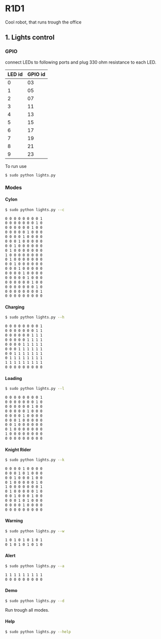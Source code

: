 # R1D1
Cool robot, that runs trough the office

## 1. Lights control 

### GPIO

connect LEDs to following ports and plug 330 ohm resistance to each LED.

LED id     | GPIO id
-------- | ---
0 | 03
1 | 05
2 | 07
3 | 11
4 | 13
5 | 15
6 | 17
7 | 19
8 | 21
9 | 23  

To run use

```sh
$ sudo python lights.py
```

### Modes

#### Cylon

```sh
$ sudo python lights.py --c
```

```sh
0 0 0 0 0 0 0 0 1
0 0 0 0 0 0 0 1 0
0 0 0 0 0 0 1 0 0
0 0 0 0 0 1 0 0 0
0 0 0 0 1 0 0 0 0
0 0 0 1 0 0 0 0 0
0 0 1 0 0 0 0 0 0
0 1 0 0 0 0 0 0 0
1 0 0 0 0 0 0 0 0
0 1 0 0 0 0 0 0 0
0 0 1 0 0 0 0 0 0
0 0 0 1 0 0 0 0 0
0 0 0 0 1 0 0 0 0
0 0 0 0 0 1 0 0 0
0 0 0 0 0 0 1 0 0
0 0 0 0 0 0 0 1 0
0 0 0 0 0 0 0 0 1
0 0 0 0 0 0 0 0 0 
```

#### Charging

```sh
$ sudo python lights.py --h
```

```sh
0 0 0 0 0 0 0 0 1
0 0 0 0 0 0 0 1 1
0 0 0 0 0 0 1 1 1
0 0 0 0 0 1 1 1 1
0 0 0 0 1 1 1 1 1
0 0 0 1 1 1 1 1 1
0 0 1 1 1 1 1 1 1
0 1 1 1 1 1 1 1 1
1 1 1 1 1 1 1 1 1
0 0 0 0 0 0 0 0 0 
```

#### Loading

```sh
$ sudo python lights.py --l
```

```sh
0 0 0 0 0 0 0 0 1
0 0 0 0 0 0 0 1 0
0 0 0 0 0 0 1 0 0
0 0 0 0 0 1 0 0 0
0 0 0 0 1 0 0 0 0
0 0 0 1 0 0 0 0 0
0 0 1 0 0 0 0 0 0
0 1 0 0 0 0 0 0 0
1 0 0 0 0 0 0 0 0 
0 0 0 0 0 0 0 0 0 
```

#### Knight Rider

```sh
$ sudo python lights.py --k
```

```sh
0 0 0 0 1 0 0 0 0
0 0 0 1 0 1 0 0 0
0 0 1 0 0 0 1 0 0 
0 1 0 0 0 0 0 1 0
1 0 0 0 0 0 0 0 1
0 1 0 0 0 0 0 1 0
0 0 1 0 0 0 1 0 0
0 0 0 1 0 1 0 0 0
0 0 0 0 1 0 0 0 0
0 0 0 0 0 0 0 0 0 
```

#### Warning

```sh
$ sudo python lights.py --w
```

```sh
1 0 1 0 1 0 1 0 1
0 1 0 1 0 1 0 1 0
```

#### Alert

```sh
$ sudo python lights.py --a
```

```sh
1 1 1 1 1 1 1 1 1
0 0 0 0 0 0 0 0 0
```

#### Demo

```sh
$ sudo python lights.py --d
```

Run trough all modes.

#### Help

```sh
$ sudo python lights.py --help
```
